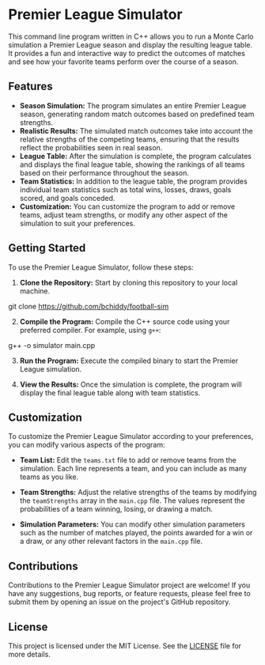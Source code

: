 # Premier League Simulator

This command line program written in C++ allows you to run a Monte Carlo simulation a Premier League season and display the resulting league table. It provides a fun and interactive way to predict the outcomes of matches and see how your favorite teams perform over the course of a season.

## Features

- **Season Simulation:** The program simulates an entire Premier League season, generating random match outcomes based on predefined team strengths.
- **Realistic Results:** The simulated match outcomes take into account the relative strengths of the competing teams, ensuring that the results reflect the probabilities seen in real season.
- **League Table:** After the simulation is complete, the program calculates and displays the final league table, showing the rankings of all teams based on their performance throughout the season.
- **Team Statistics:** In addition to the league table, the program provides individual team statistics such as total wins, losses, draws, goals scored, and goals conceded.
- **Customization:** You can customize the program to add or remove teams, adjust team strengths, or modify any other aspect of the simulation to suit your preferences.

## Getting Started

To use the Premier League Simulator, follow these steps:

1. **Clone the Repository:** Start by cloning this repository to your local machine.

git clone https://github.com/bchiddy/football-sim

2. **Compile the Program:** Compile the C++ source code using your preferred compiler. For example, using `g++`:

g++ -o simulator main.cpp

3. **Run the Program:** Execute the compiled binary to start the Premier League simulation.

4. **View the Results:** Once the simulation is complete, the program will display the final league table along with team statistics.

## Customization

To customize the Premier League Simulator according to your preferences, you can modify various aspects of the program:

- **Team List:** Edit the `teams.txt` file to add or remove teams from the simulation. Each line represents a team, and you can include as many teams as you like.

- **Team Strengths:** Adjust the relative strengths of the teams by modifying the `teamStrengths` array in the `main.cpp` file. The values represent the probabilities of a team winning, losing, or drawing a match.

- **Simulation Parameters:** You can modify other simulation parameters such as the number of matches played, the points awarded for a win or a draw, or any other relevant factors in the `main.cpp` file.

## Contributions

Contributions to the Premier League Simulator project are welcome! If you have any suggestions, bug reports, or feature requests, please feel free to submit them by opening an issue on the project's GitHub repository.

## License

This project is licensed under the MIT License. See the [LICENSE](LICENSE) file for more details.
